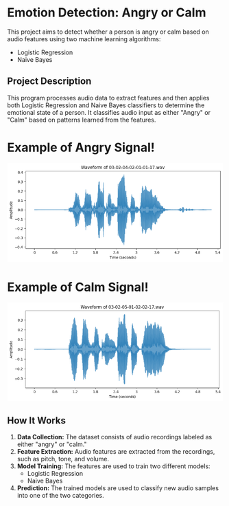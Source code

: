 # Emotion Detection: Angry or Calm

This project aims to detect whether a person is angry or calm based on audio features using two machine learning algorithms:
- Logistic Regression
- Naive Bayes

## Project Description

This program processes audio data to extract features and then applies both Logistic Regression and Naive Bayes classifiers to determine the emotional state of a person. It classifies audio input as either "Angry" or "Calm" based on patterns learned from the features.

# Example of Angry Signal!
![image](images/demo1.png)

# Example of Calm Signal!
![image](images/demo2.png)

## How It Works

1. **Data Collection:** The dataset consists of audio recordings labeled as either "angry" or "calm."
2. **Feature Extraction:** Audio features are extracted from the recordings, such as pitch, tone, and volume.
3. **Model Training:** The features are used to train two different models:
    - Logistic Regression
    - Naive Bayes
4. **Prediction:** The trained models are used to classify new audio samples into one of the two categories.

